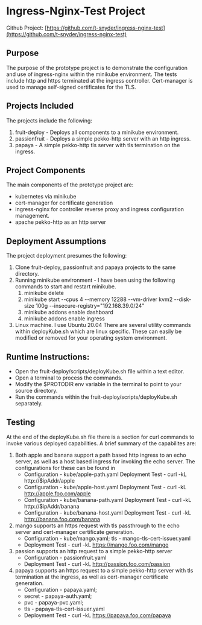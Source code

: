 # Ingress-Nginx-Test Project
Github Project: [https://github.com/t-snyder/ingress-nginx-test](https://github.com/t-snyder/ingress-nginx-test)

## Purpose
The purpose of the prototype project is to demonstrate the configuration and use of ingress-nginx  within the minikube environment. The tests include http and https terminated at the ingress controller. Cert-manager is
used to manage self-signed certificates for the TLS.

## Projects Included
The projects include the following: 
   1. fruit-deploy - Deploys all components to a minikube environment. 
   2. passionfruit - Deploys a simple pekko-http server with an http ingress. 
   3. papaya       - A simple pekko-http tls server with tls termination on the ingress.

## Project Components
The main components of the prototype project are: 
   - kubernetes via minikube 
   - cert-manager for certificate generation 
   - ingress-nginx for controller reverse proxy and ingress configuration management. 
   - apache pekko-http as an http server

## Deployment Assumptions
The project deployment presumes the following:
   1. Clone fruit-deploy, passionfruit and papaya projects to the same directory.
   2. Running minikube environment - I have been using the following commands to start and restart minikube. 
         1. minikube delete 
         2. minikube start --cpus 4 --memory 12288 --vm-driver kvm2 --disk-size 100g --insecure-registry="192.168.39.0/24" 
         3. minikube addons enable dashboard 
         4. minikube addons enable ingress
   3. Linux machine. I use Ubuntu 20.04 There are several utility commands within deployKube.sh which are linux specific. These can easily be modified or removed for your operating system environment.

## Runtime Instructions:
  - Open the fruit-deploy/scripts/deployKube.sh file within a text editor. 
  - Open a terminal to process the commands. 
  - Modify the $PROTODIR env variable in the terminal to point to your source directory.
  - Run the commands within the fruit-deploy/scripts/deployKube.sh separately.

## Testing
At the end of the deployKube.sh file there is a section for curl commands to invoke various deployed capabilities. A brief summary of the capabilites are:
  1. Both apple and banana support a path based http ingress to an echo server, as well as a host based ingress for invoking the echo server. The configurations for these can be found in 
     - Configuration - kube/apple-path.yaml Deployment Test - curl -kL http://$ipAddr/apple 
     - Configuration - kube/apple-host.yaml Deployment Test - curl -kL http://apple.foo.com/apple 
     - Configuration - kube/banana-path.yaml Deployment Test - curl -kL http://$ipAddr/banana 
     - Configuration - kube/banana-host.yaml Deployment Test - curl -kL http://banana.foo.com/banana
  2. mango supports an https request with tls passthrough to the echo server and cert-manager certificate generation. 
     - Configuration - kube/mango.yaml; tls - mango-tls-cert-issuer.yaml 
     - Deployment Test - curl -kL https://mango.foo.com/mango
  3. passion supports an http request to a simple pekko-http server 
     - Configuration - passionfruit.yaml 
     - Deployment Test - curl -kL http://passion.foo.com/passion
  4. papaya supports an https request to a simple pekko-http server with tls termination at the ingress, as well as cert-manager certificate generation.
     - Configuration - papaya.yaml;
     - secret - papaya-auth.yaml;
     - pvc - papaya-pvc.yaml;
     - tls - papaya-tls-cert-issuer.yaml
     - Deployment Test - curl -kL https://papaya.foo.com/papaya
